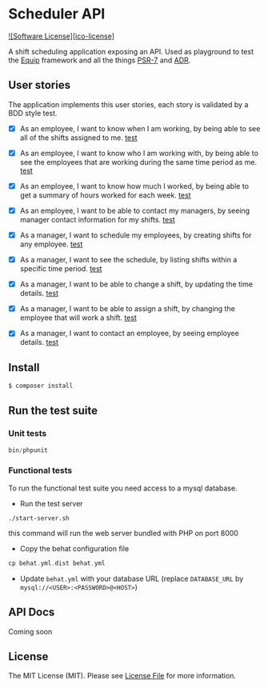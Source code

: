# Scheduler API

[![Software License][ico-license]](LICENSE.md)

A shift scheduling application exposing an API.
Used as playground to test the [Equip](https://github.com/equip/framework) framework
and all the things [PSR-7](http://www.php-fig.org/psr/psr-7/) and [ADR](https://github.com/pmjones/adr).

## User stories

The application implements this user stories, each story is validated by a BDD style test.

- [X] As an employee, I want to know when I am working, by being able to see all of the shifts assigned to me. [test](features/employee_shift_list.feature)
- [X] As an employee, I want to know who I am working with, by being able to see the employees that are working during the same time period as me. [test](features/employee_coworkers_shifts.feature)
- [X] As an employee, I want to know how much I worked, by being able to get a summary of hours worked for each week. [test](features/employee_work_summary.feature)
- [X] As an employee, I want to be able to contact my managers, by seeing manager contact information for my shifts. [test](features/employee_manager_contact_detail.feature)

- [X] As a manager, I want to schedule my employees, by creating shifts for any employee. [test](features/manager_schedule_shift.feature)
- [X] As a manager, I want to see the schedule, by listing shifts within a specific time period. [test](features/manager_list_shifts.feature)
- [X] As a manager, I want to be able to change a shift, by updating the time details. [test](features/manager_update_shift.feature)
- [X] As a manager, I want to be able to assign a shift, by changing the employee that will work a shift. [test](features/manager_assign_shift.feature)
- [X] As a manager, I want to contact an employee, by seeing employee details. [test](features/manager_employee_detail.feature)

## Install


``` bash
$ composer install
```

## Run the test suite
### Unit tests

``` php
bin/phpunit
```

### Functional tests

To run the functional test suite you need access to a mysql database.

- Run the test server
```
./start-server.sh
```
this command will run the web server bundled with PHP on port 8000

- Copy the behat configuration file
``` php
cp behat.yml.dist behat.yml
```
- Update ```behat.yml``` with your database URL (replace ```DATABASE_URL``` by ```mysql://<USER>:<PASSWORD>@<HOST>```)



## API Docs

Coming soon

## License

The MIT License (MIT). Please see [License File](LICENSE.md) for more information.
